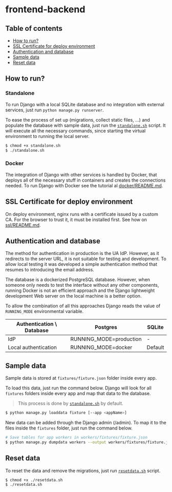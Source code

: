 # frontend-backend



## Table of contents

- [How to run?](#How-to-run) 
- [SSL Certificate for deploy environment](#SSL-Certificate-for-deploy-environment)
- [Authentication and database](#Authentication-and-database)
- [Sample data](#sample-data)
- [Reset data](#reset-data)



## How to run?

### Standalone

To run Django with a local SQLite database and no integration with external services, just run `python manage.py runserver`.

To ease the process of set up (migrations, collect static files, ...) and populate the database with sample data, just run the [`standalone.sh`](standalone.sh) script. It will execute all the necessary commands, since starting the virtual environment to running the local server.

```bash
$ chmod +x standalone.sh
$ ./standalone.sh
```



### Docker

The integration of Django with other services is handled by Docker, that deploys all of the necessary stuff in containers and creates the connections needed. To run Django with Docker see the tutorial al [docker/README.md](docker/README.md).



## SSL Certificate for deploy environment

On deploy environment, nginx runs with a certificate issued by a custom CA. For the browser to trust it, it must be installed first. See how on [ssl/README.md](ssl/README.md).

## Authentication and database

The method for authentication in production is the UA IdP. However, as it redirects to the server URL, it is not suitable for testing and development. To allow local testing it was developed a simple authentication method that resumes to introducing the email address.

The database is a dockerized PostgreSQL database. However, when someone only needs to test the interface without any other components, running Docker is not an efficient approach and the Django  lightweight development Web server on the local machine is a better option.

To allow the combination of all this approaches Django reads the value of `RUNNING_MODE` environmental variable.

| Authentication \ Database | Postgres                | SQLite  |
| ------------------------- | ----------------------- | ------- |
| IdP                       | RUNNING_MODE=production | -       |
| Local authentication      | RUNNING_MODE=docker     | Default |



## Sample data

Sample data is stored at `fixtures/fixture.json` folder inside every app. 

To load this data, just run the command below. Django will look for all `fixtures` folders inside every app and map that data to the database.

> This process is done by [`standalone.sh`](standalone.sh) by default.

```bash
$ python manage.py loaddata fixture [--app <appName>]
```

New data can be added through the Django admin (/admin). To map it to the files inside the `fixtures` folder, just run the command below.

```bash
# Save tables for app workers in workers/fixtures/fixture.json
$ python manage.py dumpdata workers --output workers/fixtures/fixture.json
```



## Reset data

To reset the data and remove the migrations, just run [`resetdata.sh`](resetdata.sh) script.

```bash
$ chmod +x ./resetdata.sh
$ ./resetdata.sh
```

